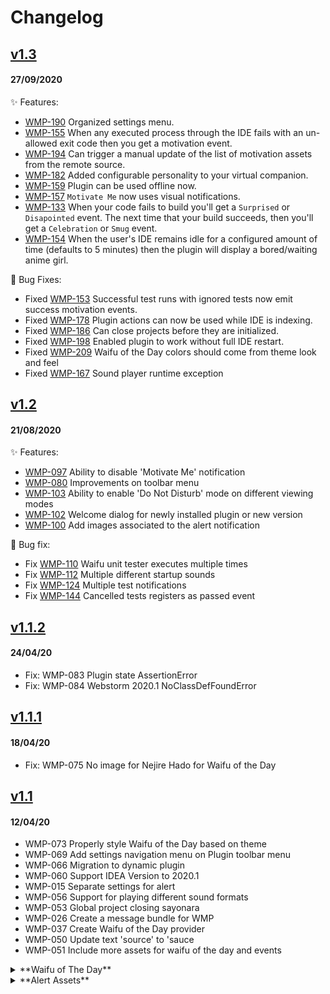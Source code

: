 # Changelog

## [v1.3](https://github.com/zd-zero/waifu-motivator-plugin/releases/tag/v1.3)
#### 27/09/2020

:sparkles: Features:

* [WMP-190](https://github.com/zd-zero/waifu-motivator-plugin/issues/190) Organized settings menu.
* [WMP-155](https://github.com/zd-zero/waifu-motivator-plugin/issues/155) When any executed process through the IDE fails with an un-allowed exit code then you get a motivation event.
* [WMP-194](https://github.com/zd-zero/waifu-motivator-plugin/issues/194) Can trigger a manual update of the list of motivation assets from the remote source.
* [WMP-182](https://github.com/zd-zero/waifu-motivator-plugin/issues/182) Added configurable personality to your virtual companion.
* [WMP-159](https://github.com/zd-zero/waifu-motivator-plugin/issues/159) Plugin can be used offline now.
* [WMP-157](https://github.com/zd-zero/waifu-motivator-plugin/issues/157) `Motivate Me` now uses visual notifications.
* [WMP-133](https://github.com/zd-zero/waifu-motivator-plugin/issues/133) When your code fails to build you'll get a `Surprised` or `Disapointed` event. The next time that your build succeeds, then you'll get a `Celebration` or `Smug` event.
* [WMP-154](https://github.com/zd-zero/waifu-motivator-plugin/issues/154) When the user's IDE remains idle for a configured amount of time (defaults to 5 minutes) then the plugin will display a bored/waiting anime girl.

:bug: Bug Fixes:

* Fixed [WMP-153](https://github.com/zd-zero/waifu-motivator-plugin/issues/153) Successful test runs with ignored tests now emit success motivation events.
* Fixed [WMP-178](https://github.com/zd-zero/waifu-motivator-plugin/issues/178) Plugin actions can now be used while IDE is indexing.
* Fixed [WMP-186](https://github.com/zd-zero/waifu-motivator-plugin/issues/186) Can close projects before they are initialized.
* Fixed [WMP-198](https://github.com/zd-zero/waifu-motivator-plugin/issues/198) Enabled plugin to work without full IDE restart.
* Fixed [WMP-209](https://github.com/zd-zero/waifu-motivator-plugin/issues/209) Waifu of the Day colors should come from theme look and feel
* Fixed [WMP-167](https://github.com/zd-zero/waifu-motivator-plugin/issues/167) Sound player runtime exception


## [v1.2](https://github.com/zd-zero/waifu-motivator-plugin/releases/tag/v1.2)
#### 21/08/2020
:sparkles: Features:

* [WMP-097](https://github.com/zd-zero/waifu-motivator-plugin/issues/97) Ability to disable 'Motivate Me' notification
* [WMP-080](https://github.com/zd-zero/waifu-motivator-plugin/issues/80) Improvements on toolbar menu
* [WMP-103](https://github.com/zd-zero/waifu-motivator-plugin/issues/103) Ability to enable 'Do Not Disturb' mode on different viewing modes
* [WMP-102](https://github.com/zd-zero/waifu-motivator-plugin/issues/102) Welcome dialog for newly installed plugin or new version
* [WMP-100](https://github.com/zd-zero/waifu-motivator-plugin/issues/100) Add images associated to the alert notification

:bug: Bug fix:

* Fix [WMP-110](https://github.com/zd-zero/waifu-motivator-plugin/issues/110) Waifu unit tester executes multiple times
* Fix [WMP-112](https://github.com/zd-zero/waifu-motivator-plugin/issues/112) Multiple different startup sounds
* Fix [WMP-124](https://github.com/zd-zero/waifu-motivator-plugin/issues/124) Multiple test notifications
* Fix [WMP-144](https://github.com/zd-zero/waifu-motivator-plugin/issues/144) Cancelled tests registers as passed event

## [v1.1.2](https://github.com/zd-zero/waifu-motivator-plugin/releases/tag/v1.1.2)
#### 24/04/20
* Fix: WMP-083 Plugin state AssertionError
* Fix: WMP-084 Webstorm 2020.1 NoClassDefFoundError

## [v1.1.1](https://github.com/zd-zero/waifu-motivator-plugin/releases/tag/v1.1.1)
#### 18/04/20
* Fix: WMP-075 No image for Nejire Hado for Waifu of the Day

## [v1.1](https://github.com/zd-zero/waifu-motivator-plugin/releases/tag/v1.1)
#### 12/04/20
* WMP-073 Properly style Waifu of the Day based on theme
* WMP-069 Add settings navigation menu on Plugin toolbar menu
* WMP-066 Migration to dynamic plugin
* WMP-060 Support IDEA Version to 2020.1
* WMP-015 Separate settings for alert
* WMP-056 Support for playing different sound formats
* WMP-053 Global project closing sayonara
* WMP-026 Create a message bundle for WMP
* WMP-037 Create Waifu of the Day provider
* WMP-050 Update text 'source' to 'sauce
* WMP-051 Include more assets for waifu of the day and events
<details>
  <summary>**Waifu of The Day**</summary>
    * Update Aqua image
    * Shinobu Kocho
    * Mitsuri Kanroji
    * Kanae Kocho
    * Kanao Tsuyuri
    * Toru Hagakure
    * Ochaco Uraraka
    * Kyoka Jiro
    * Nejire Hado
    * Eri
    * Himiko Toga
    * Ishtar
    * Lucy Heartfilia
    * Erza Scarlet
    * Wendy Marvell
    * Nao Tomori
    * Kotoko Iwanaga
    * Inori Yuzuriha
    * Miku Nakano
    * Ichika Nakano
    * Nino Nakano
    * Itsuki Nakano
    * Yotsuba Nakano
</details>

<details>
  <summary>**Alert Assets**</summary>
    * Nyaaan
    * Wwwwwwaaaaaaaaaaaaaaaaaaaaah
    * Wwwwaaaaaooowww
    * OH MY GAH
<details>


## [v1.0.1](https://github.com/zd-zero/waifu-motivator-plugin/releases/tag/v1.0.1)
#### 01/01/20
* Add more assets for Waifu of the Day
* WMP-039 asset provider not properly categorizing on the next invocation
* WMP-041 update images for dark theme
* WMP-042 resolve sound stopping when the alert is expired

## [v1.0](https://github.com/zd-zero/waifu-motivator-plugin/releases/tag/v1.0)
#### 30/12/19
* WMP-008 waifu of the day
* WMP-022 random motivations on all alerts
* WMP-027 sayonara
* WMP-028 persist the consumed assets to play until all of it are consumed
* WMP-029 stop playing the audio if the alert was closed

## v0.1.1
#### 03/12/19
* Bumped IDEA for compatibility to >= 2019.3

## v0.1
#### 03/12/19
* Initial EAP Release for IDEA >= 2019.2.3
